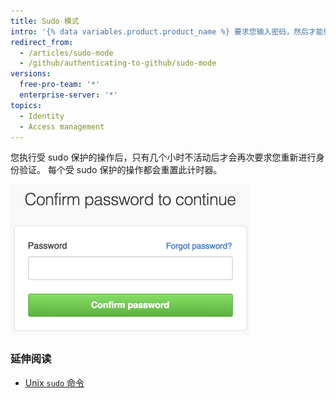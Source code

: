 ```yaml
---
title: Sudo 模式
intro: '{% data variables.product.product_name %} 要求您输入密码，然后才能修改电子邮件地址、授权第三方应用程序、添加新公钥或发起其他*受 sudo 保护的*操作。'
redirect_from:
  - /articles/sudo-mode
  - /github/authenticating-to-github/sudo-mode
versions:
  free-pro-team: '*'
  enterprise-server: '*'
topics:
  - Identity
  - Access management
---
```


您执行受 sudo 保护的操作后，只有几个小时不活动后才会再次要求您重新进行身份验证。 每个受 sudo 保护的操作都会重置此计时器。

![Sudo 模式对话框](/assets/images/help/settings/sudo_mode_popup.png)

### 延伸阅读

- [Unix `sudo` 命令](http://en.wikipedia.org/wiki/Sudo)
